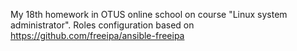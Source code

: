My 18th homework in OTUS online school on course "Linux system administrator".
Roles configuration based on https://github.com/freeipa/ansible-freeipa
